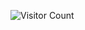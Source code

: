 ![Visitor Count](https://hits.seeyoufarm.com/api/count/incr/badge.svg?url=https://haic-workshop.github.io/haic.github.io/)
